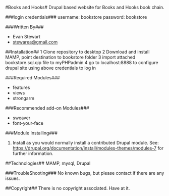 #Books and Hooks#
Drupal based website for Books and Hooks book chain.

###login credentials###
username: bookstore
password: bookstore

###Written By###
+ Evan Stewart
+ stewarea@gmail.com



##Installation##
1 Clone repository to desktop
2 Download and install MAMP, point destination to bookstore folder
3 import attached bookstore.sql.qip file to myPHPadmin
4 go to localhost:8888 to configure drupal site using above credentials to log in

###Required Modules###
+ features
+ views
+ strongarm

###Recommended add-on Modules###
+ sweaver
+ font-your-face

###Module Installing###
1. Install as you would normally install a contributed Drupal module. See:
   https://drupal.org/documentation/install/modules-themes/modules-7
   for further information.

##Technologies##
MAMP, mysql, Drupal

###TroubleShooting###
No known bugs, but please contact if there are any issues.

##Copyright##
There is no copyright associated.  Have at it.
